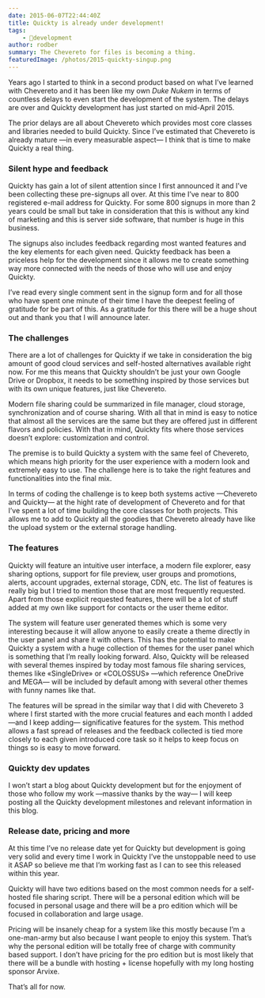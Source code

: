 ```yaml
---
date: 2015-06-07T22:44:40Z
title: Quickty is already under development!
tags:
    - 🔬development
author: rodber
summary: The Chevereto for files is becoming a thing.
featuredImage: /photos/2015-quickty-singup.png
---
```


Years ago I started to think in a second product based on what I’ve learned with Chevereto and it has been like my own _Duke Nukem_ in terms of countless delays to even start the development of the system. The delays are over and Quickty development has just started on mid-April 2015.

The prior delays are all about Chevereto which provides most core classes and libraries needed to build Quickty. Since I’ve estimated that Chevereto is already mature —in every measurable aspect— I think that is time to make Quickty a real thing.

### Silent hype and feedback

Quickty has gain a lot of silent attention since I first announced it and I’ve been collecting these pre-signups all over. At this time I’ve near to 800 registered e-mail address for Quickty. For some 800 signups in more than 2 years could be small but take in consideration that this is without any kind of marketing and this is server side software, that number is huge in this business.

The signups also includes feedback regarding most wanted features and the key elements for each given need. Quickty feedback has been a priceless help for the development since it allows me to create something way more connected with the needs of those who will use and enjoy Quickty.

I’ve read every single comment sent in the signup form and for all those who have spent one minute of their time I have the deepest feeling of gratitude for be part of this. As a gratitude for this there will be a huge shout out and thank you that I will announce later.

### The challenges

There are a lot of challenges for Quickty if we take in consideration the big amount of good cloud services and self-hosted alternatives available right now. For me this means that Quickty shouldn’t be just your own Google Drive or Dropbox, it needs to be something inspired by those services but with its own unique features, just like Chevereto.

Modern file sharing could be summarized in file manager, cloud storage, synchronization and of course sharing. With all that in mind is easy to notice that almost all the services are the same but they are offered just in different flavors and policies. With that in mind, Quickty fits where those services doesn’t explore: customization and control.

The premise is to build Quickty a system with the same feel of Chevereto, which means high priority for the user experience with a modern look and extremely easy to use. The challenge here is to take the right features and functionalities into the final mix.

In terms of coding the challenge is to keep both systems active —Chevereto and Quickty— at the hight rate of development of Chevereto and for that I’ve spent a lot of time building the core classes for both projects. This allows me to add to Quickty all the goodies that Chevereto already have like the upload system or the external storage handling.

### The features

Quickty will feature an intuitive user interface, a modern file explorer, easy sharing options, support for file preview, user groups and promotions, alerts, account upgrades, external storage, CDN, etc. The list of features is really big but I tried to mention those that are most frequently requested. Apart from those explicit requested features, there will be a lot of stuff added at my own like support for contacts or the user theme editor.

The system will feature user generated themes which is some very interesting because it will allow anyone to easily create a theme directly in the user panel and share it with others. This has the potential to make Quickty a system with a huge collection of themes for the user panel which is something that I’m really looking forward. Also, Quickty will be released with several themes inspired by today most famous file sharing services, themes like «SingleDrive» or «COLOSSUS» —which reference OneDrive and MEGA— will be included by default among with several other themes with funny names like that.

The features will be spread in the similar way that I did with Chevereto 3 where I first started with the more crucial features and each month I added —and I keep adding— significative features for the system. This method allows a fast spread of releases and the feedback collected is tied more closely to each given introduced core task so it helps to keep focus on things so is easy to move forward.

### Quickty dev updates

I won’t start a blog about Quickty development but for the enjoyment of those who follow my work —massive thanks by the way— I will keep posting all the Quickty development milestones and relevant information in this blog.

### Release date, pricing and more

At this time I’ve no release date yet for Quickty but development is going very solid and every time I work in Quickty I’ve the unstoppable need to use it ASAP so believe me that I’m working fast as I can to see this released within this year.

Quickty will have two editions based on the most common needs for a self-hosted file sharing script. There will be a personal edition which will be focused in personal usage and there will be a pro edition which will be focused in collaboration and large usage.

Pricing will be insanely cheap for a system like this mostly because I’m a one-man-army but also because I want people to enjoy this system. That’s why the personal edition will be totally free of charge with community based support. I don’t have pricing for the pro edition but is most likely that there will be a bundle with hosting + license hopefully with my long hosting sponsor Arvixe.

That’s all for now.
